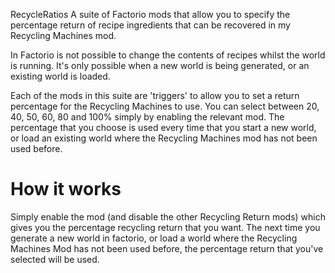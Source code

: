 RecycleRatios
A suite of Factorio mods that allow you to specify the percentage return of recipe ingredients that can be recovered in my Recycling Machines mod.

In Factorio is not possible to change the contents of recipes whilst the world is running. It's only possible when a new world is being generated, or an existing world is loaded.

Each of the mods in this suite are 'triggers' to allow you to set a return percentage for the Recycling Machines to use. You can select between 20, 40, 50, 60, 80 and 100% simply by enabling the relevant mod. The percentage that you choose is used every time that you start a new world, or load an existing world where the Recycling Machines mod has not been used before.

# How it works

Simply enable the mod (and disable the other Recycling Return mods) which gives you the percentage recycling return that you want. The next time you generate a new world in factorio, or load a world where the Recycling Machines Mod has not been used before, the percentage return that you've selected will be used.
